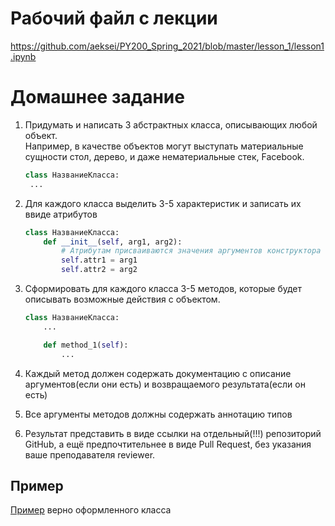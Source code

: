 # Рабочий файл с лекции
https://github.com/aeksei/PY200_Spring_2021/blob/master/lesson_1/lesson1.ipynb

# Домашнее задание

1. Придумать и написать 3 абстрактных класса, описывающих любой объект.  
    Например, в качестве объектов могут выступать материальные сущности стол, дерево, и даже нематериальные стек, Facebook.
    ```python
    class НазваниеКласса:
     ...
    ```
2. Для каждого класса выделить 3-5 характеристик и записать их ввиде атрибутов
    ```python
    class НазваниеКласса:
        def __init__(self, arg1, arg2):
            # Атрибутам присваиваются значения аргументов конструктора объекта
            self.attr1 = arg1
            self.attr2 = arg2
    ```
3. Сформировать для каждого класса 3-5 методов, которые будет описывать возможные действия с объектом.
    ```python
    class НазваниеКласса:
        ...
    
        def method_1(self):
            ...
    ```
   
4. Каждый метод должен содержать документацию с описание аргументов(если они есть) и возвращаемого результата(если он есть)
5. Все аргументы методов должны содержать аннотацию типов
6. Результат представить в виде ссылки на отдельный(!!!) репозиторий GitHub, а ещё предпочтительнее в виде Pull Request, без указания ваше преподавателя reviewer.

## Пример
[Пример](https://github.com/aeksei/PY200_Spring_2021/blob/master/lesson_1/oop.py) верно оформленного класса
